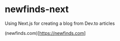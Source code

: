# newfinds-next
Using Next.js for creating a blog from Dev.to articles

(newfinds.com)[https://newfinds.com]


